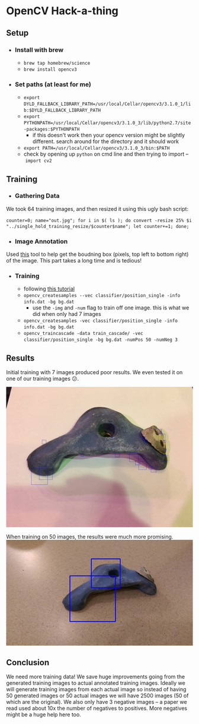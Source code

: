 # OpenCV Hack-a-thing

## Setup
- ### Install with brew
  - `brew tap homebrew/science`
  - `brew install opencv3`

- ### Set paths (at least for me)
  - `export DYLD_FALLBACK_LIBRARY_PATH=/usr/local/Cellar/opencv3/3.1.0_1/lib:$DYLD_FALLBACK_LIBRARY_PATH`
  - `export PYTHONPATH=/usr/local/Cellar/opencv3/3.1.0_3/lib/python2.7/site-packages:$PYTHONPATH`
    - if this doesn't work then your opencv version might be slightly different. search around for the directory and it should work
  - `export PATH=/usr/local/Cellar/opencv3/3.1.0_3/bin:$PATH`
  - check by opening up `python` on cmd line and then trying to import – `import cv2`

## Training

- ### Gathering Data
We took 64 training images, and then resized it using this ugly bash script:

```
counter=0; name="out.jpg"; for i in $( ls ); do convert -resize 25% $i "../single_hold_training_resize/$counter$name"; let counter+=1; done;
```

- ### Image Annotation
Used [this](http://nicodjimenez.github.io/boxLabel/annotate.html) tool to help get the boudning box (pixels, top left to bottom right) of the image. This part takes a long time and is tedious!


- ### Training
  - following [this tutorial](
http://docs.opencv.org/trunk/dc/d88/tutorial_traincascade.html)
  - `opencv_createsamples --vec classifier/position_single -info info.dat -bg bg.dat`
    - use the `-img` and `-num` flag to train off one image. this is what we did when only had 7 images
  - `opencv_createsamples -vec classifier/position_single -info info.dat -bg bg.dat`
  - `opencv_traincascade -data train_cascade/ -vec classifier/position_single -bg bg.dat -numPos 50 -numNeg 3`

## Results
Initial training with 7 images produced poor results. We even tested it on one of our training images 😕.

![detected_7](readme_imgs/detected7.jpg)

When training on 50 images, the results were much more promising.
![detected_50](readme_imgs/detected50.jpg)

## Conclusion
We need more training data! We save huge improvements going from the generated training images to actual annotated training images. Ideally we will generate training images from each actual image so instead of having 50 generated images or 50 actual images we will have 2500 images (50 of which are the original). We also only have 3 negative images – a paper we read used about 10x the number of negatives to positives. More negatives might be a huge help here too.
